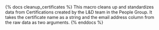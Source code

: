 {% docs cleanup_certificates %}
This macro cleans up and standardizes data from Certifications created by the L&D team in the People Group.
It takes the certificate name as a string and the email address column from the raw data as two arguments.
{% enddocs %}

